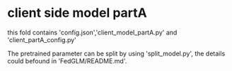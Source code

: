 # client side model partA

this fold contains 'config.json','client_model_partA.py' and 'client_partA_config.py'

The pretrained parameter can be split by using 'split_model.py', the details could befound in 'FedGLM/README.md'.
